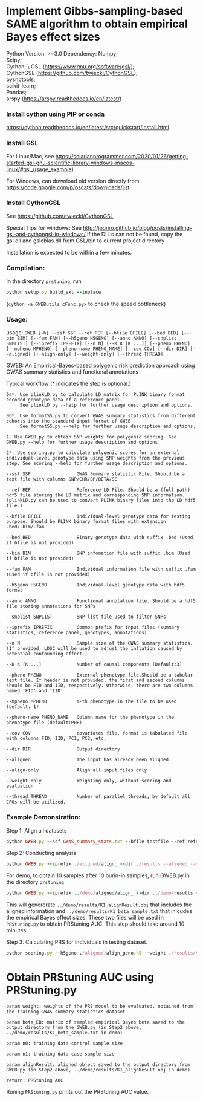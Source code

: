 # Implement Gibbs-sampling-based SAME algorithm to obtain empirical Bayes effect sizes

Python Version: >=3.0
Dependency: 
	Numpy; \
	Scipy; \
	Cython; \ 
	GSL (https://www.gnu.org/software/gsl/); \
	CythonGSL (https://github.com/twiecki/CythonGSL); \
	pysnptools; \
	scikit-learn; \
	Pandas; \
	arspy (https://arspy.readthedocs.io/en/latest/)

### Install cython using PIP or conda 
https://cython.readthedocs.io/en/latest/src/quickstart/install.html

### Install GSL 
For Linux/Mac, see
https://solarianprogrammer.com/2020/01/26/getting-started-gsl-gnu-scientific-library-windows-macos-linux/#gsl_usage_example)

For Windows, can download old version directly from 
https://code.google.com/p/oscats/downloads/list

### Install CythonGSL
See https://github.com/twiecki/CythonGSL

Special Tips for windows: See http://joonro.github.io/blog/posts/installing-gsl-and-cythongsl-in-windows/
If the DLLs can not be found, copy the gsl.dll and gslcblas.dll from GSL/bin to current project directory

Installation is expected to be within a few minutes.

### Compilation:
In the directory ```prstuning```, run
```ruby
python setup.py build_ext --inplace
```
(```cython -a GWEButils_cFunc.pyx``` to check the speed bottleneck)

### Usage:

usage: ```GWEB [-h] --ssf SSF --ref REF [--bfile BFILE] [--bed BED] [--bim BIM] [--fam FAM] [--h5geno H5GENO] [--anno ANNO] [--snplist SNPLIST]
               [--iprefix IPREFIX] [--n N] [--K K [K ...]] [--pheno PHENO] [--mpheno MPHENO] [--pheno-name PHENO_NAME] [--cov COV] [--dir DIR] [--aligned]
               [--align-only] [--weight-only] [--thread THREAD]```

GWEB: An Empirical-Bayes-based polygenic risk prediction approach using GWAS summary statistics and functional annotations

Typical workflow (* indicates the step is optional.)

    0a*. Use plinkLD.py to calculate LD matrix for PLINK binary format encoded genotype data of a reference panel. 
         See plinkLD.py --help for further usage description and options.

    0b*. Use formatSS.py to convert GWAS summary statistics from different cohorts into the standard input format of GWEB. 
         See formatSS.py --help for further usage description and options.

    1. Use GWEB.py to obtain SNP weights for polygenic scoring. See GWEB.py --help for further usage description and options.

    2*. Use scoring.py to calculate polygenic scores for an external individual-level genotype data using SNP weights from the previous step. See scoring --help for further usage description and options.

  ```
  --ssf SSF                 GWAS Summary statistic File. Should be a text file with columns SNP/CHR/BP/BETA/SE
  
  --ref REF                 Reference LD File. Should be a (full path) hdf5 file storing the LD matrix and corresponding SNP information. (plinkLD.py can be used to convert PLINK binary files into the LD hdf5 file.)
			
  --bfile BFILE             Individual-level genotype data for testing purpose. Should be PLINK binary format files with extension .bed/.bim/.fam
  
  --bed BED                 Binary genotype data with suffix .bed (Used if bfile is not provided)
  
  --bim BIM                 SNP infomation file with suffix .bim (Used if bfile is not provided)
  
  --fam FAM                 Individual information file with suffix .fam (Used if bfile is not provided)
  
  --h5geno H5GENO           Individual-level genotype data with hdf5 format
  
  --anno ANNO               Functional annotation file. Should be a hdf5 file storing annotations for SNPs
  
  --snplist SNPLIST         SNP list file used to filter SNPs
  
  --iprefix IPREFIX         Common prefix for input files (summary statistics, reference panel, genotypes, annotations)
  
  --n N                     Sample size of the GWAS summary statistics. (If provided, LDSC will be used to adjust the inflation caused by potential confounding effect.)
			
  --K K [K ...]             Number of causal components (Default:3)
  
  --pheno PHENO             External phenotype file.Should be a tabular text file. If header is not provided, the first and second columns should be FID and IID, respectively. Otherwise, there are two columns named 'FID' and 'IID'
			
  --mpheno MPHENO           m-th phenotype in the file to be used (default: 1)
  
  --pheno-name PHENO_NAME   Column name for the phenotype in the phenotype file (default:PHE)
  
  --cov COV                 covariates file, format is tabulated file with columns FID, IID, PC1, PC2, etc.
  
  --dir DIR                 Output directory
  
  --aligned                 The input has already been aligned
  
  --align-only              Align all input files only
  
  --weight-only             Weighting only, without scoring and evaluation
  
  --thread THREAD           Number of parallel threads, by default all CPUs will be utilized.
  ```

### Example Demonstration:

Step 1: Align all datasets

```ruby
python GWEB.py --ssf GWAS_summary_stats.txt --bfile testfile --ref reference_LD.h5 --align-only --dir ./aligned --thread ${SLURM_CPUS_PER_TASK}
```

Step 2: Conducting analysis

```ruby
python GWEB.py --iprefix ./aligned/align_ --dir ./results --aligned --n ${TRAINING_SAMPLE_SIZE} --thread ${SLURM_CPUS_PER_TASK} --K 1 --weight-only
```

For demo, to obtain 10 samples after 10 burin-in samples, run GWEB.py in the directory ```prstuning```
```ruby
python GWEB.py --iprefix ../demo/aligned/align_ --dir ../demo/results --aligned --n 69033 --thread 4 --K 1 --weight-only --nsample 10 --nburnin 10
```

This will genererate ```../demo/results/K1_alignResult.obj``` that includes the aligned information and ```../demo/results/K1_beta_sample.txt``` that inlcudes the empirical Bayes effect sizes. These two files will be used in ```PRStuning.py``` to obtain PRStuning AUC. 
This step should take around 10 minutes.

Step 3: Calculating PRS for individuals in testing dataset.
```ruby
python scoring.py --h5geno ./aligned/align_geno.h5 --weight ./results/K1_weight.txt --aligned --out ./results --pheno pheno.txt --pheno-name T2D --cov covar.txt
```

# Obtain PRStuning AUC using PRStuning.py
```
param weight: weights of the PRS model to be evaluated, obtained from the training GWAS summary statistics dataset

param beta_EB: matrix of sampled empirical Bayes beta saved to the output directory from the GWEB.py (in Step2 above, ../demo/results/K1_beta_sample.txt in demo)

param n0: training data control sample size

param n1: training data case sample size

param alignResult: aligned object saved to the output directory from GWEB.py (in Step2 above, ../demo/results/K1_alignResult.obj in demo)

return: PRStuning AUC
```
Runing ```PRStuning.py``` prints out the PRStuning AUC value.
